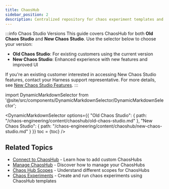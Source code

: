 ```yaml
---
title: ChaosHub
sidebar_position: 2
description: Centralized repository for chaos experiment templates and faults with dynamic content selection
---
```


:::info Chaos Studio Versions
This guide covers ChaosHub for both **Old Chaos Studio** and **New Chaos Studio**. Use the selector below to choose your version:
- **Old Chaos Studio**: For existing customers using the current version
- **New Chaos Studio**: Enhanced experience with new features and improved UI

If you're an existing customer interested in accessing New Chaos Studio features, contact your Harness support representative. For more details, see [New Chaos Studio Features](/docs/chaos-engineering#new-chaos-studio-features).
:::

import DynamicMarkdownSelector from '@site/src/components/DynamicMarkdownSelector/DynamicMarkdownSelector';

<DynamicMarkdownSelector
  options={{
    "Old Chaos Studio": {
      path: "/chaos-engineering/content/chaoshub/old-chaos-studio.md"
    },
    "New Chaos Studio": {
      path: "/chaos-engineering/content/chaoshub/new-chaos-studio.md"
    }
  }}
  toc = {toc}
/>

## Related Topics

- [Connect to ChaosHub](/docs/chaos-engineering/guides/chaoshubs/add-chaos-hub) - Learn how to add custom ChaosHubs
- [Manage ChaosHub](/docs/chaos-engineering/guides/chaoshubs/manage-hub) - Discover how to manage your ChaosHubs  
- [Chaos Hub Scopes](/docs/chaos-engineering/guides/chaoshubs/chaos-hub-scopes) - Understand different scopes for ChaosHubs
- [Chaos Experiments](/docs/chaos-engineering/guides/experiments) - Create and run chaos experiments using ChaosHub templates
